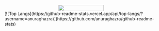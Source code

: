 
<div align="center">
  <img width="150" height="20" src="https://komarev.com/ghpvc/?username=FelipeTakiguchi"/>
  <br>
</div>
[![Top Langs](https://github-readme-stats.vercel.app/api/top-langs/?username=anuraghazra)](https://github.com/anuraghazra/github-readme-stats)

